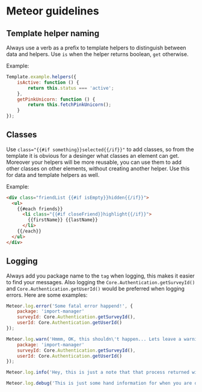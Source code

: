 # Meteor guidelines

## Template helper naming

Always use a verb as a prefix to template helpers to distinguish between data and helpers.
Use `is` when the helper returns boolean, `get` otherwise.

Example:

```js
Template.example.helpers({
    isActive: function () {
        return this.status === 'active';
    },
    getPinkUnicorn: function () {
        return this.fetchPinkUnicorn();
    }
});
```

## Classes

Use `class="{{#if something}}selected{{/if}}"` to add classes,
so from the template it is obvious for a desinger what classes an element can get.
Moreover your helpers will be more reusable, you can use them to add other classes
on other elements, without creating another helper.
Use this for data and template helpers as well.

Example:

```html
<div class="friendList {{#if isEmpty}}hidden{{/if}}">
  <ul>
    {{#each friends}}
      <li class="{{#if closeFriend}}highlight{{/if}}">
        {{firstName}} {{lastName}}
      </li>
    {{/each}}
  </ul>
</div>
```

## Logging

Always add you package name to the `tag` when logging, this makes it easier to
find your messages. Also logging the `Core.Authentication.getSurveyId()` and `Core.Authentication.getUserId()`
would be preferred when logging errors. Here are some examples:

```javascript
Meteor.log.error('Some fatal error happend!', {
    package: 'import-manager'
    surveyId: Core.Authentication.getSurveyId(),
    userId: Core.Authentication.getUserId()
});

Meteor.log.warn('Hmmm, OK, this shouldn\'t happen... Lets leave a warning about it!', {
    package: 'import-manager'
    surveyId: Core.Authentication.getSurveyId(),
    userId: Core.Authentication.getUserId()
});

Meteor.log.info('Hey, this is just a note that that process returned with exit-code 0', {package: 'import-manager'});

Meteor.log.debug('This is just some hand information for when you are developing', {package: 'import-manager'});

```
